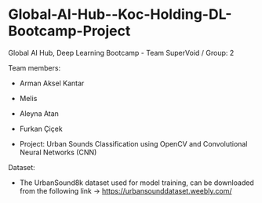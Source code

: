 # Global-AI-Hub--Koc-Holding-DL-Bootcamp-Project

Global AI Hub, Deep Learning Bootcamp - Team SuperVoid / Group: 2

Team members:

- Arman Aksel Kantar
- Melis
- Aleyna Atan
- Furkan Çiçek

- Project: Urban Sounds Classification using OpenCV and Convolutional Neural Networks (CNN)


Dataset:
- The UrbanSound8k dataset used for model training, can be downloaded from the following link -> https://urbansounddataset.weebly.com/
